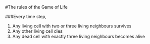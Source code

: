 #The rules of the Game of Life

###Every time step,

  1. Any living cell with two or three living neighbours survives
  2. Any other living cell dies
  3. Any dead cell with exactly three living neighbours becomes alive
